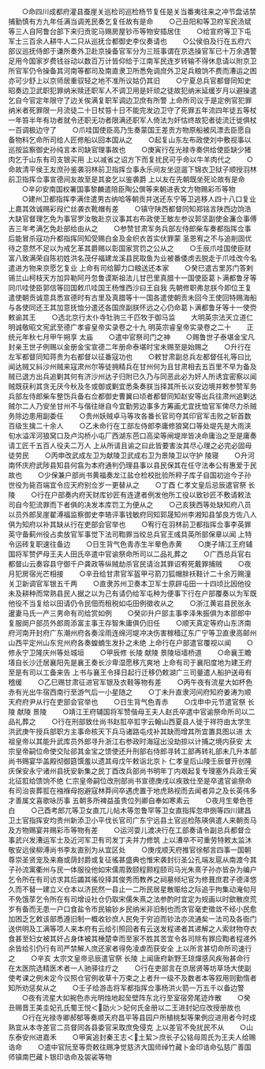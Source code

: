 <!-- { "loadSidebar": true } -->
　　○命四川成都府灌县蚕崖关巡检司巡检杨节复任是关当番夷往来之冲节盘诘禁捕勤慎有方九年任满当调羌民奏乞复任故有是命
　　○己丑阳和等卫府军民汤斌等三人自阿鲁台部下来归贡驼马赐房屋钞币等物安插居住
　　○给宣府等卫下屯军士三百余人耕牛人二只从巡抚佥都御史李仪奏请也
　　○公侯伯及行在五府六部议巡抚侍郎于谦所奏外卫赴京操备官军分为三班事谓在京选操官军已十万余遇警足用今国家岁费钱谷动以数百万计皆仰给于江南军民连岁转输不得休息请以附京卫所官军仍令操备其河南等都司及南直隶卫所悉免调庶外卫足兵粮饷不费而漕运之困亦可少舒上以京师居重驭轻之地不准所议姑仍其旧
　　○宁夏总兵官都督同知史昭奏边卫武职犯罪纳米赎还职军人不调卫用是奸顽之徒故犯纳米延缓岁月以避操遣乞自今官定年限守了边关俟满复职军调边卫庶有所警  上命所司议于是定例官犯罪纳米者死罪限一月流徒二十日杖笞十日不能完发边卫守了死罪五年流四年徒五等杖一年笞半年有功者就令还职无功者限满还职军人倚法为奸怙终故犯者徒流迁徙俱杖一百调极边守了
　　○爪哇国使臣高乃生奏蒙国王差贡方物原船被风漂去臣愿自备物料乞命所司给人匠修船以回本国从之
　　○起复山东左布政使刘中敷视事以巡按监察御史孙纯言本司缺官理事故也
　　○庚寅行在光禄寺奏供给使臣缺少猪肉乞于山东有司支银买用  上以减省之诏方下而复扰民可乎命以牛羊肉代之
　　○命故清平侯王友庶孙鉴袭羽林前卫指挥佥事永乐间友坐逗遛下锦衣卫狱子顺授羽林前卫指挥佥事宣德间友故至是其妾乞以鉴袭爵  上以友在先朝既坐死论故有是命
　　○辛卯安南国权署国事黎麟遣陪臣陶公僎等来朝进表文方物赐彩币等物
　　○建州卫都指挥李满住遣男古纳哈等朝贡并送还东宁等卫逃移人四十八口复业  上嘉其效诚赐彩叚纻丝袭衣靴帽有差
　　○镇守陕西都督同知郑铭言陕西边饷浩大缺官督理乞免为事官罗汝敬赴京议事其右布政使王敏左参议郭坚副使金濂佥事傅吉三年考满乞免赴部给由从之
　　○参赞甘肃军务兵部左侍郎柴车奏都指挥佥事后能冒杀寇功升都指挥同知受赐白金及金织衣首实伏罪蒙  圣恩宥之不与追削固优待之意然不足以为戒乞革其爵赐以彰国家赏罚之公从之
　　○壬辰爪哇国使臣财富八致满荣自陈初姓洪名茂仔福建龙溪县民取鱼为业被番倭虏去脱走于爪哇改今名遣进方物来京愿乞复业  上命有司给脚力口粮送还本家
　　○癸巳遣古里苏门答剌锡兰山柯枝天方加异勒阿丹忽鲁谟斯祖法儿甘巴里真腊十一国使臣葛卜满都鲁牙等同爪哇使臣郭信等回国敕爪哇国王杨惟西沙曰王自我  先朝修职弗怠朕今即位王复遣使朝贡诚意具悉宣德时有古里及真腊等十一国各遣使朝贡未回今王使回特赐海船与各使同还王其加意抚恤分遣还各国庶副朕怀远之心仍命葛卜满都鲁牙等十一使赍敕谕其王
　　○选北京行太仆寺牡驹三千匹牧于御马监
　　大明英宗法天立道仁明诚敬昭文宪武至德广孝睿皇帝实录卷之十九
明英宗睿皇帝实录卷之二十
　　正统元年秋七月甲午朔享  太庙
　　○遣中官祭司门之神
　　○赐鲁世子泰堪金宝凡封亲王世子例赐以金册金宝宣德二年册命泰堪时宝未赐至是始赐之
　　○升行在左军都督同知蒋贵为右都督以征番寇功也
　　○敕甘肃副总兵左都督任礼等曰比闻达贼又紏沙州贼来寇肃州尔等徒拥精兵在甘州何为且甘肃相去五百里不早为备及贼已退方出兵追剿其何有济沙州达子归附已久乃与同恶此必为奸人所诱宜密察以闻贼既获利其贪无厌今秋及冬或御或剿宜悉条奏朕当择其所长以安边境并敕参赞军务兵部左侍郎柴车整饬兵备右佥都御史曹翼曰顷者都督同知赵安等出兵往肃州追剿达贼尔二人乃安坐甘州不与偕往继自今宜勤劳边事多方筹画尤宜抚恤官军俾尽力杀贼务除边患用副委任
　　○贵州妖贼卓马等攻各番长官司夺其印官军击败之斩首数百级生擒二十余人
　　○乙未命行在工部左侍郎李庸修狼窝口等处堤先是大雨浃旬水溢浑河狼窝口及卢沟桥小屯厂西湖东芭口高梁等闸堤岸皆决命庸治之至是庸奏请工匠千五百人役夫二万人  上从所请且谕之曰此皆要害汝其尽心理之必完必固毋徒劳民
　　○丙申改武成左卫为献陵卫武成右卫为景陵卫以守护  陵寝
　　○升河南怀庆府武陟县知县何翕为本府通判仍理县事以县民保其在任守法奉公有惠爱于民故也
　　○少保兼户部尚书黄福奏龙江盐仓检校批验所秤子库子自国初迨今子孙世役为毙百端宜令应天府别佥岁一更替从之
　　○丁酉  仁孝文皇后忌辰遣官祭  长陵
　　○行在户部奏内府天财库钞匠有连逮者例发他所工役以致钞匠不敷请敕法司自今犯流罪而下者俱的决发本库罚工为便从之
　　○己亥狭西等处缺知府八员以员外郎吴崖翟溥福监察御史李辂评事钱敏府同知郭晟知州李湘知县邹良方佐八人俱为知府以补其缺从行在吏部会官举也
　　○宥行在羽林前卫都指挥佥事李英罪英守备蓟州役占卖放官军事觉下法司鞫罪当绞总兵官王彧具英所部保章以闻  上特令运砖复职速往备边
　　○日生背气色青赤生半晕色赤黄
　　○庚子靖江王府辅国将军赞俨母王夫人田氏卒遣中官谕祭命所司以二品礼葬之
　　○广西总兵官右都督山云奏容县守御千户龚政等纵贼劫杀官民请治其罪诏宥死戴罪捕贼
　　○夜月犯房宿光芒相接
　　○辛丑给甘肃官军盔甲弓箭刀狐帽胖袄鞋计二十余万赐潼关卫新调官军银五千两
　　○直隶苏州卫奏本卫军士原辟屯田一十四顷比因他役未及耕种而常熟县民人据之以为己有请仍给军屯种为便事下行在户部覆奏以为军既他役不当复给以田请仍令民佃而租税如屯田例徵收从之
　　○浙江黄岩县民张永暹妻马氏一产三男命有司给赏如例
　　○癸卯升户部主事李泽朱振俱为本部郎中复服阕户部员外郎周添富主事王存智朱庸俱仍旧任
　　○顺天真定等府山东济南府河南开封府广东潮州府各奏淫雨连绵河堤冲决伤害稼穑辽东广宁等卫直隶高邮州山西平定州山东兖州府各奏蝗蝻生发扑之未绝  上命行在户部遣官覆视以闻
　　○修永宁卫隆庆州等处城垣
　　○甲辰修  长陵  献陵  景陵垣墙桥道
　　○命襄王瞻墡自长沙迁居襄阳先是襄王奏长沙卑湿愿移亢爽地  上命有司于襄阳度地为建王府至是有司以工备来告  上书与襄王令择日起行迁移仍敕湖广三司量遣人船护送毋有稽缓
　　○乙巳赐甘肃征进官军银及衣鞋等物有差
　　○丙午夜有流星大如杯色赤有光出牛宿西南行至游气后一小星随之
　　○丁未升直隶河间府知府姜涛为顺天府府尹从行在吏部会官举也
　　○日生背气色青赤
　　○戊申中元节遣官祭  长陵  献陵  景陵
　　○靖江王府辅国将军赞偕母王夫人赵氏卒遣中官谕祭命所司以二品礼葬之
　　○行在刑部致仕尚书赵羾卒羾字云翰山西夏县人徙于祥符由太学生洪武庚午授兵部职方主事命核天下兵马诸路屯戍补其缺而增其所宜置具图以进  太祖皇帝以其能升武库员外郎寻升浙江右参政时海寇出没劫掠以计捕之境内获安  太宗皇帝嗣位命使交阯郤其金宝之馈使还升刑部右侍郎寻转工部再转礼部未几升本部尚书赐宴华盖殿彻御筵馔羞以遗其母戊午敕诣北京卜  仁孝皇后山陵壬辰督开创隆庆保安永宁诸州县抚安新集之民丁酉改兵部尚书明年丁内艰起复专理塞外兵政壬寅北征羾给馈饷不绝  仁宗皇帝嗣位改刑部尚书宣德庚戌以疾致仕至是卒遣官谕祭命有司治丧葬羾在襁褓母抱避寇林莽间卒遇虎置于地虎熟视而去闻者异之及长英伟多才善属文喜歌咏历事  五朝多所裨益虽贵位列卿自奉如寒素云
　　○夜月生晕色苍白
　　○己酉考郎兀等卫女直兀儿帖木等忽鲁罕等卫女直指挥忽申捌等四川建昌卫土官指挥安均贵州新添卫小平伐长官司广东宁远县土官巡检陈瑛俱遣人来朝贡马及方物赐宴并赐彩币等物有差
　　○运河耍儿渡决行在工部奏请令副总兵都督佥事武兴发漕运军士及近河军卫有司发丁夫并力修筑  上以漕卒不可重劳特敕太监沐敬安远侯柳溥尚书李友直别为从宜区处
　　○庚戌顺天府推官徐郁言四事一国朝尊崇圣贤宠及来裔或荫封爵或复征徭甚盛典也惟宋袭封衍圣公孔端友扈从南渡今其子孙流寓衢州与民一体服役他如宋儒周敦颐程颢程颐司马光朱熹子孙亦皆杂为编户乞令所在有司访求其后蠲其徭役择其俊秀而教养之祠墓倾圮官为修葺庶君子德泽悠久而不替一建立义仓本以济民然一县止一二所民居星散赈给之际追乎拘集动淹旬月不免饿莩乞令所在有司增设社仓仍取宋儒朱熹之法参酌时宜定为规画以时歛散庶荒岁有备而无患一户口食盐令市民输钞乡民纳米非旧制也而贪官毫吏徵敛不经小民愈加困乏乞敕该部悉遵旧制一概收钞庶人民免于穷迫而钞法亦流通矣一法司及各衙门送供明及工满等项人来本府有云给引照回者有云送发程递者其递解之人索财物夺衣食甚至妇女被其奸占身体被其棰楚幸而至家不胜其苦宜令各司除有罪应鞫者程递外余皆给引仍行有司严禁解人庶还家者得免凌虐而获安全  上以所言甚切命所司速行之
　　○辛亥  太宗文皇帝忌辰遣官祭  长陵  上闻唐府新野王琼燀感风疾殆甚命行在太医院选精医术者一人驰驿往疗之
　　○行在吏部言在京居贤等坊草场大使副使考课之例未定今议照仓官例收草十万束之上者升一级不及数者本等叙用则勤惰者知所劝惩矣从之
　　○壬子给游击将军都指挥佥事杨洪火箭一万五千以备边警
　　○夜有流星大如捥色赤光明烛地起垒壁阵东北行至室宿旁尾迹炸散
　　○癸丑赐晋王美圭妃孔氏蜀王悦＜劭火＞妃何氏金册以二王进封妃应改授册故也
　　○行在光禄寺卿郝郁等奏顺天府昌平等县园户所植桃梨等果例应进用者今时成熟宜从本寺差官二员督同各县委官采取庶免侵克  上以差官不免扰民不从
　　○山东泰安州进嘉禾
　　○甲寅追封秦王志＜土絜＞庶长子公铭母周氏为王夫人给赐诰命
　　○遣中官阮至等赍敕往赐净觉慈济大国师绰竹藏卜金印诰命弘慈广善国师镇南巴藏卜银印诰命及袈裟等物
